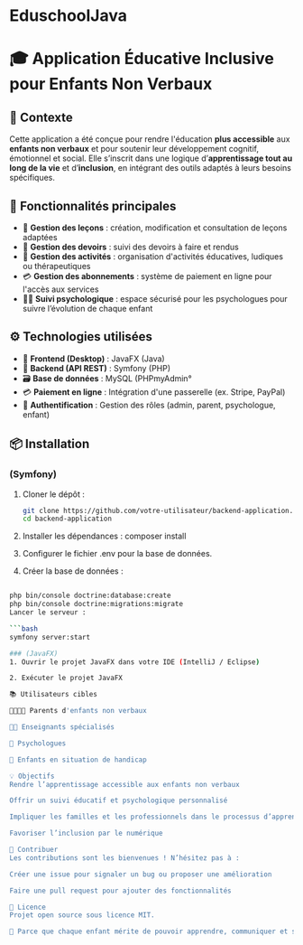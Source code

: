 # EduschoolJava
# 🎓 Application Éducative Inclusive pour Enfants Non Verbaux

## 🧠 Contexte

Cette application a été conçue pour rendre l'éducation **plus accessible** aux **enfants non verbaux** et pour soutenir leur développement cognitif, émotionnel et social. Elle s’inscrit dans une logique d’**apprentissage tout au long de la vie** et d’**inclusion**, en intégrant des outils adaptés à leurs besoins spécifiques.

## 🚀 Fonctionnalités principales

- 📘 **Gestion des leçons** : création, modification et consultation de leçons adaptées
- 📝 **Gestion des devoirs** : suivi des devoirs à faire et rendus
- 🧩 **Gestion des activités** : organisation d'activités éducatives, ludiques ou thérapeutiques
- 💳 **Gestion des abonnements** : système de paiement en ligne pour l'accès aux services
- 🧑‍⚕️ **Suivi psychologique** : espace sécurisé pour les psychologues pour suivre l’évolution de chaque enfant

## ⚙️ Technologies utilisées

- 🎨 **Frontend (Desktop)** : JavaFX (Java)
- 🧠 **Backend (API REST)** : Symfony (PHP)
- 🗃️ **Base de données** : MySQL  (PHPmyAdmin°
- 💳 **Paiement en ligne** : Intégration d'une passerelle (ex. Stripe, PayPal)
- 🔐 **Authentification** : Gestion des rôles (admin, parent, psychologue, enfant)

## 📦 Installation

### (Symfony)

1. Cloner le dépôt :
   ```bash
   git clone https://github.com/votre-utilisateur/backend-application.git
   cd backend-application
   
2. Installer les dépendances :
composer install

3. Configurer le fichier .env pour la base de données.

4. Créer la base de données :
 ```bash

php bin/console doctrine:database:create
php bin/console doctrine:migrations:migrate
Lancer le serveur :

 ```bash
symfony server:start

### (JavaFX)
1. Ouvrir le projet JavaFX dans votre IDE (IntelliJ / Eclipse)

2. Exécuter le projet JavaFX

📚 Utilisateurs cibles

👨‍👩‍👧‍👦 Parents d'enfants non verbaux

🧑‍🏫 Enseignants spécialisés

🧠 Psychologues

👶 Enfants en situation de handicap

💡 Objectifs
Rendre l’apprentissage accessible aux enfants non verbaux

Offrir un suivi éducatif et psychologique personnalisé

Impliquer les familles et les professionnels dans le processus d’apprentissage

Favoriser l’inclusion par le numérique

🤝 Contribuer
Les contributions sont les bienvenues ! N’hésitez pas à :

Créer une issue pour signaler un bug ou proposer une amélioration

Faire une pull request pour ajouter des fonctionnalités

📄 Licence
Projet open source sous licence MIT.

🧩 Parce que chaque enfant mérite de pouvoir apprendre, communiquer et s’épanouir, peu importe son mode d’expression.
